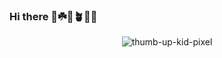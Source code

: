 ### Hi there 👋☘️🌱🪴🌿🍀

<p align="center">
  <img src="https://media3.giphy.com/media/NlVbLJeCTA7El1HwgE/200w.gif?cid=82a1493b4k3fo69ts9dc9blwd6hpit8jopxhvvr6d5tfjnlk&rid=200w.gif&ct=g" alt="thumb-up-kid-pixel"/>
</p>


<!--
**thaongan251/thaongan251** is a ✨ _special_ ✨ repository because its `README.md` (this file) appears on your GitHub profile.

Here are some ideas to get you started:

- 🔭 I’m currently working on ...
- 🌱 I’m currently learning ...
- 👯 I’m looking to collaborate on ...
- 🤔 I’m looking for help with ...
- 💬 Ask me about ...
- 📫 How to reach me: ...
- 😄 Pronouns: ...
- ⚡ Fun fact: ...

![press-any-key](https://media0.giphy.com/media/26BGIqWh2R1fi6JDa/giphy.gif)
![fall-to-bug](https://i.pinimg.com/originals/15/d0/10/15d010289bd72aebeadde185049ddf47.gif)

-->
